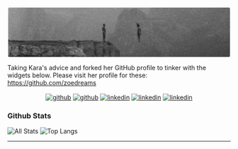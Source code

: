 <p><img align="center" src="https://github.com/ZoeDreams/zoedreams/blob/master/banner.png" alt=""/></p>

Taking Kara's advice and forked her GitHub profile to tinker with the widgets below. Please visit her profile for these: https://github.com/zoedreams

<p align="center">
<a href="https://github.com/joe-sharp" target="blank"><img align="center" src="https://cdn.jsdelivr.net/npm/simple-icons@3.0.1/icons/github.svg" alt="github" height="30" width="30" /></a>
<a href="https://joe-sharp.com" target="blank"><img align="center" src="https://cdn.jsdelivr.net/npm/simple-icons@3.0.1/icons/netlify.svg" alt="github" height="30" width="30" /></a>
<a href="mailto:joesharp13@gmail.com?subject=Contact%20Joe%20Sharp&amp;body=Dear Joe Sharp,%0D%0A%0D%0A%0D%0A" target="blank"><img align="center" src="https://cdn.jsdelivr.net/npm/simple-icons@3.0.1/icons/gmail.svg" alt="linkedin" height="30" width="30" /></a>
<a href="https://www.reddit.com/u/joe-sharp/" target="blank"><img align="center" src="https://cdn.jsdelivr.net/npm/simple-icons@3.0.1/icons/reddit.svg" alt="linkedin" height="30" width="30" /></a>
<a href="https://www.linkedin.com/in/joesharp13/" target="blank"><img align="center" src="https://cdn.jsdelivr.net/npm/simple-icons@3.0.1/icons/linkedin.svg" alt="linkedin" height="30" width="30" /></a>
</p>



### Github Stats
![All Stats](https://github-readme-stats.vercel.app/api?username=joe-sharp&show_icons=true&include_all_commits=true&count_private=true&theme=dark)
![Top Langs](https://github-readme-stats.vercel.app/api/top-langs/?username=joe-sharp&layout=compact&theme=dark)

<hr/>
